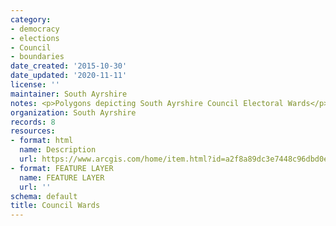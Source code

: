 ```yaml
---
category:
- democracy
- elections
- Council
- boundaries
date_created: '2015-10-30'
date_updated: '2020-11-11'
license: ''
maintainer: South Ayrshire
notes: <p>Polygons depicting South Ayrshire Council Electoral Wards</p>
organization: South Ayrshire
records: 8
resources:
- format: html
  name: Description
  url: https://www.arcgis.com/home/item.html?id=a2f8a89dc3e7448c96dbd0e2b7de6e5b
- format: FEATURE LAYER
  name: FEATURE LAYER
  url: ''
schema: default
title: Council Wards
---
```

